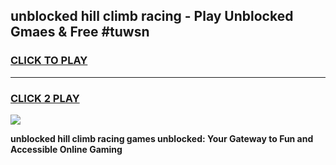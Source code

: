 
## unblocked hill climb racing - Play Unblocked Gmaes & Free #tuwsn
<h3>
<a href="https://news.freeplayer.one?title=unblocked_hill_climb_racing&ref=03M">CLICK TO PLAY</a></h3>
<hr>

<h3>
<a href="https://news.freeplayer.one?title=unblocked_hill_climb_racing&ref=03M">CLICK 2 PLAY</a>
  
</h3>

<a href="https://news.freeplayer.one?title=unblocked_hill_climb_racing&ref=03M"><img src="https://clearcache.store/games.png"></a>


**unblocked hill climb racing games unblocked: Your Gateway to Fun and Accessible Online Gaming**

